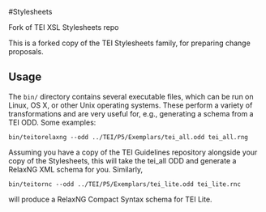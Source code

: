 #Stylesheets

Fork of TEI XSL Stylesheets repo

This is a forked copy of the TEI Stylesheets family, for preparing change proposals.


## Usage
The `bin/` directory contains several executable files, which can be run on Linux, OS X, or other Unix operating systems. These perform a variety of transformations and are very useful for, e.g., generating a schema from a TEI ODD. Some examples:

    bin/teitorelaxng --odd ../TEI/P5/Exemplars/tei_all.odd tei_all.rng
Assuming you have a copy of the TEI Guidelines repository alongside your copy of the Stylesheets, this will take the tei_all ODD and generate a RelaxNG XML schema for you. Similarly,

    bin/teitornc --odd ../TEI/P5/Exemplars/tei_lite.odd tei_lite.rnc
will produce a RelaxNG Compact Syntax schema for TEI Lite.
